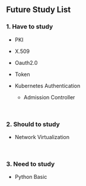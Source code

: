 ## Future Study List

### 1. Have to study
- PKI  

- X.509  

- Oauth2.0  

- Token  

- Kubernetes Authentication  
    - Admission Controller  

<br>

### 2. Should to study

- Network Virtualization  


<br>

### 3. Need to study

- Python Basic

